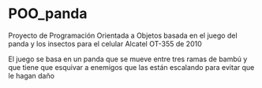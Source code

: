 # POO_panda
Proyecto de Programación Orientada a Objetos basada en el juego del panda y los insectos para el celular Alcatel OT-355 de 2010

El juego se basa en un panda que se mueve entre tres ramas de bambú y que tiene que esquivar a enemigos que las están escalando para evitar que le hagan daño
